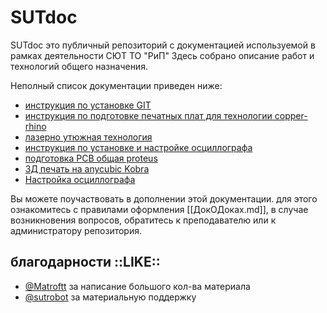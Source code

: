 # SUTdoc

SUTdoc это публичный репозиторий с документацией используемой в рамках деятельности СЮТ ТО "РиП"
Здесь собрано описание работ и технологий общего назначения.

Неполный список документации приведен ниже:
- [инструкция по установке GIT](/git/git-install-config)
- [инструкция по подготовке печатных плат для технологии copper-rhino](PCB-plate/подготовка%20PCB%20proteus-copper-rhino.md)
- [лазерно утюжная технология](PCB-plate/PCB-LUD-Method/pcb-lud.md)
- [инструкция по установке и настройке осциллографа](oscill)
- [подготовка PCB общая proteus](PCB-plate/подготовка%20PCB.md)
- [3Д печать на anycubic Kobra](3d/anycubickobra.md)
- [Настройка осциллографа](oscill/oscill.md)

Вы можете поучаствовать в дополнении этой документации.
для этого ознакомитесь с правилами оформления [[ДокОДоках.md]], в случае возникновения вопросов, обратитесь к преподавателю или к администратору репозитория.

## благодарности ::LIKE:: 

- [@Matroftt](https://github.com/Matroftt) за написание большого кол-ва материала
- [@sutrobot](https://github.com/sutrobot) за материальную поддержку
